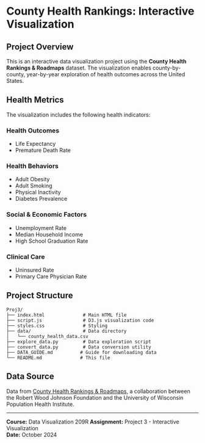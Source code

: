 # County Health Rankings: Interactive Visualization

## Project Overview

This is an interactive data visualization project using the **County Health Rankings & Roadmaps** dataset. The visualization enables county-by-county, year-by-year exploration of health outcomes across the United States.


## Health Metrics

The visualization includes the following health indicators:

### Health Outcomes
- Life Expectancy
- Premature Death Rate

### Health Behaviors  
- Adult Obesity
- Adult Smoking
- Physical Inactivity
- Diabetes Prevalence

### Social & Economic Factors
- Unemployment Rate
- Median Household Income
- High School Graduation Rate

### Clinical Care
- Uninsured Rate
- Primary Care Physician Rate

## Project Structure

```
Proj3/
├── index.html              # Main HTML file
├── script.js               # D3.js visualization code
├── styles.css              # Styling
├── data/                   # Data directory
│   └── county_health_data.csv
├── explore_data.py         # Data exploration script
├── convert_data.py         # Data conversion utility
├── DATA_GUIDE.md          # Guide for downloading data
└── README.md              # This file
```

## Data Source

Data from [County Health Rankings & Roadmaps](https://www.countyhealthrankings.org/health-data), a collaboration between the Robert Wood Johnson Foundation and the University of Wisconsin Population Health Institute.

---

**Course:** Data Visualization 209R
**Assignment:** Project 3 - Interactive Visualization  
**Date:** October 2024
